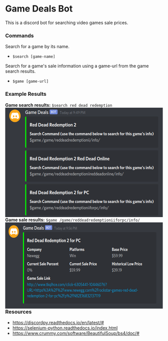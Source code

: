 # Game Deals Bot
This is a discord bot for searching video games sale prices.


### Commands
Search for a game by its name.
- `$search [game-name]`

Search for a game's sale information using a game-url from the game search results.
- `$game [game-url]`

### Example Results
**Game search results:** `$search red dead redemption`
<img align="left" height="349px" width="554" src="readme-images/game-search-results.png">


**Game sale results:** `$game /game/reddeadredemptioniiforpc/info/`
<img align="left" height="275px" width="614"  src="readme-images/game-sale-results.png">

### Resources
- https://discordpy.readthedocs.io/en/latest/#
- https://selenium-python.readthedocs.io/index.html
- https://www.crummy.com/software/BeautifulSoup/bs4/doc/#
